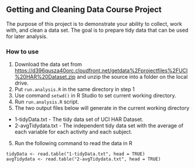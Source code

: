 ## Getting and Cleaning Data Course Project
The purpose of this project is to demonstrate your ability to collect, work with, and clean a data set. The goal is to prepare tidy data that can be used for later analysis.

### How to use
1. Download the data set from https://d396qusza40orc.cloudfront.net/getdata%2Fprojectfiles%2FUCI%20HAR%20Dataset.zip and unzip the source into a folder on the local drive.
2. Put `run.analysis.R` in the same directory in step 1
3. Use command `setwd()` in R Studio to set current working directory.
4. Run `run.analysis.R` script.
5. The two output files below will generate in the current working directory
  * 1-tidyData.txt - The tidy data set of UCI HAR Dataset.
  * 2-avgTidydata.txt - The independent tidy data set with the average of each variable for each activity and each subject.
5. Run the following command to read the data in R
```
tidyData <- read.table("1-tidyData.txt", head = TRUE)
avgTidydata <- read.table("2-avgTidydata.txt", head = TRUE)
```
